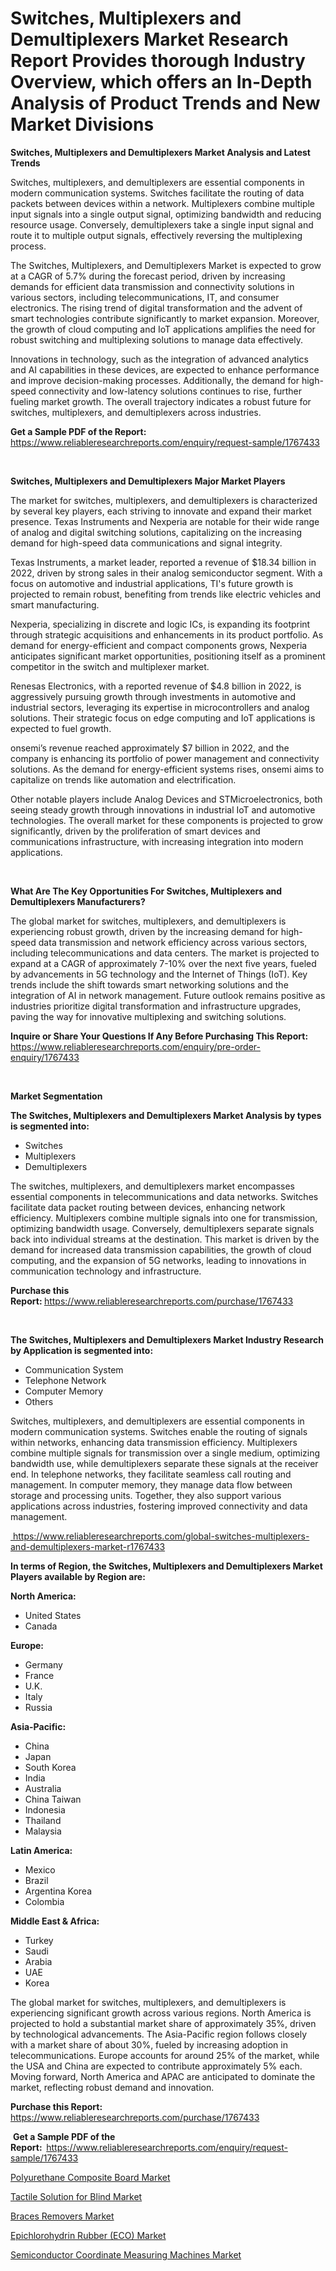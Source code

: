 <p><h1>Switches, Multiplexers and Demultiplexers Market Research Report Provides thorough Industry Overview, which offers an In-Depth Analysis of Product Trends and New Market Divisions</h1></p><p><strong>Switches, Multiplexers and Demultiplexers Market Analysis and Latest Trends</strong></p>
<p><p>Switches, multiplexers, and demultiplexers are essential components in modern communication systems. Switches facilitate the routing of data packets between devices within a network. Multiplexers combine multiple input signals into a single output signal, optimizing bandwidth and reducing resource usage. Conversely, demultiplexers take a single input signal and route it to multiple output signals, effectively reversing the multiplexing process. </p><p>The Switches, Multiplexers, and Demultiplexers Market is expected to grow at a CAGR of 5.7% during the forecast period, driven by increasing demands for efficient data transmission and connectivity solutions in various sectors, including telecommunications, IT, and consumer electronics. The rising trend of digital transformation and the advent of smart technologies contribute significantly to market expansion. Moreover, the growth of cloud computing and IoT applications amplifies the need for robust switching and multiplexing solutions to manage data effectively. </p><p>Innovations in technology, such as the integration of advanced analytics and AI capabilities in these devices, are expected to enhance performance and improve decision-making processes. Additionally, the demand for high-speed connectivity and low-latency solutions continues to rise, further fueling market growth. The overall trajectory indicates a robust future for switches, multiplexers, and demultiplexers across industries.</p></p>
<p><strong>Get a Sample PDF of the Report:&nbsp;</strong> <a href="https://www.reliableresearchreports.com/enquiry/request-sample/1767433?utm_campaign=83&utm_medium=2&utm_source=Github&utm_content=ia&utm_term=27122024&utm_id=switches-multiplexers-and-demultiplexers">https://www.reliableresearchreports.com/enquiry/request-sample/1767433</a></p>
<p>&nbsp;</p>
<p><strong>Switches, Multiplexers and Demultiplexers Major Market Players</strong></p>
<p><p>The market for switches, multiplexers, and demultiplexers is characterized by several key players, each striving to innovate and expand their market presence. Texas Instruments and Nexperia are notable for their wide range of analog and digital switching solutions, capitalizing on the increasing demand for high-speed data communications and signal integrity.</p><p>Texas Instruments, a market leader, reported a revenue of $18.34 billion in 2022, driven by strong sales in their analog semiconductor segment. With a focus on automotive and industrial applications, TI's future growth is projected to remain robust, benefiting from trends like electric vehicles and smart manufacturing.</p><p>Nexperia, specializing in discrete and logic ICs, is expanding its footprint through strategic acquisitions and enhancements in its product portfolio. As demand for energy-efficient and compact components grows, Nexperia anticipates significant market opportunities, positioning itself as a prominent competitor in the switch and multiplexer market.</p><p>Renesas Electronics, with a reported revenue of $4.8 billion in 2022, is aggressively pursuing growth through investments in automotive and industrial sectors, leveraging its expertise in microcontrollers and analog solutions. Their strategic focus on edge computing and IoT applications is expected to fuel growth.</p><p>onsemi’s revenue reached approximately $7 billion in 2022, and the company is enhancing its portfolio of power management and connectivity solutions. As the demand for energy-efficient systems rises, onsemi aims to capitalize on trends like automation and electrification.</p><p>Other notable players include Analog Devices and STMicroelectronics, both seeing steady growth through innovations in industrial IoT and automotive technologies. The overall market for these components is projected to grow significantly, driven by the proliferation of smart devices and communications infrastructure, with increasing integration into modern applications.</p></p>
<p>&nbsp;</p>
<p><strong>What Are The Key Opportunities For Switches, Multiplexers and Demultiplexers Manufacturers?</strong></p>
<p><p>The global market for switches, multiplexers, and demultiplexers is experiencing robust growth, driven by the increasing demand for high-speed data transmission and network efficiency across various sectors, including telecommunications and data centers. The market is projected to expand at a CAGR of approximately 7-10% over the next five years, fueled by advancements in 5G technology and the Internet of Things (IoT). Key trends include the shift towards smart networking solutions and the integration of AI in network management. Future outlook remains positive as industries prioritize digital transformation and infrastructure upgrades, paving the way for innovative multiplexing and switching solutions.</p></p>
<p><strong>Inquire or Share Your Questions If Any Before Purchasing This Report:</strong> <a href="https://www.reliableresearchreports.com/enquiry/pre-order-enquiry/1767433?utm_campaign=83&utm_medium=2&utm_source=Github&utm_content=ia&utm_term=27122024&utm_id=switches-multiplexers-and-demultiplexers">https://www.reliableresearchreports.com/enquiry/pre-order-enquiry/1767433</a></p>
<p>&nbsp;</p>
<p><strong>Market Segmentation</strong></p>
<p><strong>The Switches, Multiplexers and Demultiplexers Market Analysis by types is segmented into:</strong></p>
<p><ul><li>Switches</li><li>Multiplexers</li><li>Demultiplexers</li></ul></p>
<p><p>The switches, multiplexers, and demultiplexers market encompasses essential components in telecommunications and data networks. Switches facilitate data packet routing between devices, enhancing network efficiency. Multiplexers combine multiple signals into one for transmission, optimizing bandwidth usage. Conversely, demultiplexers separate signals back into individual streams at the destination. This market is driven by the demand for increased data transmission capabilities, the growth of cloud computing, and the expansion of 5G networks, leading to innovations in communication technology and infrastructure.</p></p>
<p><strong>Purchase this Report:&nbsp;</strong><a href="https://www.reliableresearchreports.com/purchase/1767433?utm_campaign=83&utm_medium=2&utm_source=Github&utm_content=ia&utm_term=27122024&utm_id=switches-multiplexers-and-demultiplexers">https://www.reliableresearchreports.com/purchase/1767433</a></p>
<p>&nbsp;</p>
<p><strong>The Switches, Multiplexers and Demultiplexers Market Industry Research by Application is segmented into:</strong></p>
<p><ul><li>Communication System</li><li>Telephone Network</li><li>Computer Memory</li><li>Others</li></ul></p>
<p><p>Switches, multiplexers, and demultiplexers are essential components in modern communication systems. Switches enable the routing of signals within networks, enhancing data transmission efficiency. Multiplexers combine multiple signals for transmission over a single medium, optimizing bandwidth use, while demultiplexers separate these signals at the receiver end. In telephone networks, they facilitate seamless call routing and management. In computer memory, they manage data flow between storage and processing units. Together, they also support various applications across industries, fostering improved connectivity and data management.</p></p>
<p><a href="https://www.reliableresearchreports.com/global-switches-multiplexers-and-demultiplexers-market-r1767433?utm_campaign=83&utm_medium=2&utm_source=Github&utm_content=ia&utm_term=27122024&utm_id=switches-multiplexers-and-demultiplexers">&nbsp;https://www.reliableresearchreports.com/global-switches-multiplexers-and-demultiplexers-market-r1767433</a></p>
<p><strong>In terms of Region, the Switches, Multiplexers and Demultiplexers Market Players available by Region are:</strong></p>
<p>
    <p> <strong> North America: </strong>
        <ul>
            <li>United States</li>
            <li>Canada</li>
        </ul>
        </p> 
    <p> <strong> Europe: </strong>
        <ul>
            <li>Germany</li>
            <li>France</li>
            <li>U.K.</li>
            <li>Italy</li>
            <li>Russia</li>
        </ul>
        </p> 
    <p> <strong> Asia-Pacific: </strong>
        <ul>
            <li>China</li>
            <li>Japan</li>
            <li>South Korea</li>
            <li>India</li>
            <li>Australia</li>
            <li>China Taiwan</li>
            <li>Indonesia</li>
            <li>Thailand</li>
            <li>Malaysia</li>
        </ul>
        </p> 
    <p> <strong> Latin America: </strong>
        <ul>
            <li>Mexico</li>
            <li>Brazil</li>
            <li>Argentina Korea</li>
            <li>Colombia</li>
        </ul>
        </p> 
    <p> <strong> Middle East & Africa: </strong>
        <ul>
            <li>Turkey</li>
            <li>Saudi</li>
            <li>Arabia</li>
            <li>UAE</li>
            <li>Korea</li>
        </ul>
    </p>
    </p>
<p><p>The global market for switches, multiplexers, and demultiplexers is experiencing significant growth across various regions. North America is projected to hold a substantial market share of approximately 35%, driven by technological advancements. The Asia-Pacific region follows closely with a market share of about 30%, fueled by increasing adoption in telecommunications. Europe accounts for around 25% of the market, while the USA and China are expected to contribute approximately 5% each. Moving forward, North America and APAC are anticipated to dominate the market, reflecting robust demand and innovation.</p></p>
<p><strong>Purchase this Report: </strong><a href="https://www.reliableresearchreports.com/purchase/1767433?utm_campaign=83&utm_medium=2&utm_source=Github&utm_content=ia&utm_term=27122024&utm_id=switches-multiplexers-and-demultiplexers">https://www.reliableresearchreports.com/purchase/1767433</a></p>
<p>&nbsp;<strong>Get a Sample PDF of the Report:&nbsp;&nbsp;</strong><a href="https://www.reliableresearchreports.com/enquiry/request-sample/1767433?utm_campaign=83&utm_medium=2&utm_source=Github&utm_content=ia&utm_term=27122024&utm_id=switches-multiplexers-and-demultiplexers">https://www.reliableresearchreports.com/enquiry/request-sample/1767433</a></p>
<p><strong></strong></p>
<p><p><a href="https://github.com/tambraunrue691969/Market-Research-Report-List-1/blob/main/polyurethane-composite-board-market.md?utm_campaign=83&utm_medium=2&utm_source=Github&utm_content=ia&utm_term=27122024&utm_id=switches-multiplexers-and-demultiplexers">Polyurethane Composite Board Market</a></p><p><a href="https://github.com/tona7vba/Market-Research-Report-List-1/blob/main/tactile-solution-for-blind-market.md?utm_campaign=83&utm_medium=2&utm_source=Github&utm_content=ia&utm_term=27122024&utm_id=switches-multiplexers-and-demultiplexers">Tactile Solution for Blind Market</a></p><p><a href="https://github.com/tasiahtahathorn/Market-Research-Report-List-1/blob/main/braces-removers-market.md?utm_campaign=83&utm_medium=2&utm_source=Github&utm_content=ia&utm_term=27122024&utm_id=switches-multiplexers-and-demultiplexers">Braces Removers Market</a></p><p><a href="https://github.com/oslieselotte2192/Market-Research-Report-List-1/blob/main/epichlorohydrin-rubber-eco-market.md?utm_campaign=83&utm_medium=2&utm_source=Github&utm_content=ia&utm_term=27122024&utm_id=switches-multiplexers-and-demultiplexers">Epichlorohydrin Rubber (ECO) Market</a></p><p><a href="https://github.com/jeastefanowicz7816/Market-Research-Report-List-1/blob/main/semiconductor-coordinate-measuring-machines-market.md?utm_campaign=83&utm_medium=2&utm_source=Github&utm_content=ia&utm_term=27122024&utm_id=switches-multiplexers-and-demultiplexers">Semiconductor Coordinate Measuring Machines Market</a></p></p>